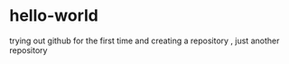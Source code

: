 # hello-world
trying out github for the first time and creating a repository , just another repository
